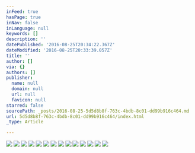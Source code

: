 ```yaml
---
inFeed: true
hasPage: true
inNav: false
inLanguage: null
keywords: []
description: ''
datePublished: '2016-08-25T20:34:22.367Z'
dateModified: '2016-08-25T20:33:39.057Z'
title: ''
author: []
via: {}
authors: []
publisher:
  name: null
  domain: null
  url: null
  favicon: null
starred: false
sourcePath: _posts/2016-08-25-5d5d8b8f-763c-4bdb-8c01-dd99b916c464.md
url: 5d5d8b8f-763c-4bdb-8c01-dd99b916c464/index.html
_type: Article

---
```

![](https://the-grid-user-content.s3-us-west-2.amazonaws.com/71022cde-b462-405d-be2c-11747ccb4651.jpg)
![](https://the-grid-user-content.s3-us-west-2.amazonaws.com/d59343ef-e260-47ec-849c-f5e8d5e0f866.jpg)
![](https://the-grid-user-content.s3-us-west-2.amazonaws.com/aea1db81-afc8-408a-a78b-63c1015b91d4.jpg)
![](https://the-grid-user-content.s3-us-west-2.amazonaws.com/7e8517b4-c988-499f-8ba1-7269fe524e9e.jpg)
![](https://the-grid-user-content.s3-us-west-2.amazonaws.com/36f5f70f-d83d-4b25-a511-4b26de9933c9.jpg)
![](https://the-grid-user-content.s3-us-west-2.amazonaws.com/78eb9d65-62e7-4de0-8023-764b2d945e52.jpg)
![](https://the-grid-user-content.s3-us-west-2.amazonaws.com/41014731-5953-4922-9a1d-13fa8cd7c155.jpg)
![](https://the-grid-user-content.s3-us-west-2.amazonaws.com/5b7e3753-4550-4e66-911f-4b0f93e2614d.jpg)
![](https://the-grid-user-content.s3-us-west-2.amazonaws.com/f6a0de1c-48ff-40ba-9536-29c296f22992.jpg)
![](https://the-grid-user-content.s3-us-west-2.amazonaws.com/14111b6f-071d-4d1e-a0dd-425c9ff35388.jpg)
![](https://the-grid-user-content.s3-us-west-2.amazonaws.com/68325710-5b33-4701-bd40-551bf5e83ffc.jpg)
![](https://the-grid-user-content.s3-us-west-2.amazonaws.com/a0a37460-cda9-4ba3-b7f0-95d36152d648.jpg)
![](https://the-grid-user-content.s3-us-west-2.amazonaws.com/2a5b8dd3-de9f-49e1-ae14-25c47211f91d.jpg)
![](https://the-grid-user-content.s3-us-west-2.amazonaws.com/a6732b03-8b70-47e2-945d-93014be87754.jpg)